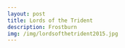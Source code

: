 ```yaml
---
layout: post
title: Lords of the Trident 
description: Frostburn
img: /img/lordsofthetrident2015.jpg
---
```

